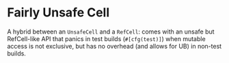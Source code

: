 # Fairly Unsafe Cell

A hybrid between an `UnsafeCell` and a `RefCell`: comes with an unsafe but RefCell-like API that panics in test builds (`#[cfg(test)]`) when mutable access is not exclusive, but has no overhead (and allows for UB) in non-test builds.